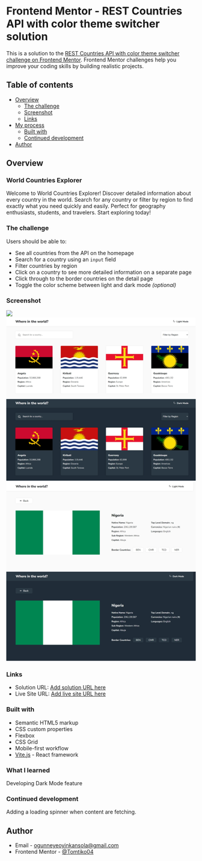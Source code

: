 # Frontend Mentor - REST Countries API with color theme switcher solution

This is a solution to the [REST Countries API with color theme switcher challenge on Frontend Mentor](https://www.frontendmentor.io/challenges/rest-countries-api-with-color-theme-switcher-5cacc469fec04111f7b848ca). Frontend Mentor challenges help you improve your coding skills by building realistic projects. 

## Table of contents

- [Overview](#overview)
  - [The challenge](#the-challenge)
  - [Screenshot](#screenshot)
  - [Links](#links)
- [My process](#my-process)
  - [Built with](#built-with)
  - [Continued development](#Continued-development)
- [Author](#author)

## Overview

### World Countries Explorer

Welcome to World Countries Explorer! Discover detailed information about every country in the world. Search for any country or filter by region to find exactly what you need quickly and easily. Perfect for geography enthusiasts, students, and travelers. Start exploring today!

### The challenge

Users should be able to:

- See all countries from the API on the homepage
- Search for a country using an `input` field
- Filter countries by region
- Click on a country to see more detailed information on a separate page
- Click through to the border countries on the detail page
- Toggle the color scheme between light and dark mode *(optional)*

### Screenshot

![](./screenshot.jpg)
![](./public/1.jpeg)
![](./public/2.jpeg)
![](./public/3.jpeg)
![](./public/4.jpeg)

### Links

- Solution URL: [Add solution URL here](https://github.com/Tomtiko04/World-Countries-Explorer)
- Live Site URL: [Add live site URL here](https://your-live-site-url.com)


### Built with

- Semantic HTML5 markup
- CSS custom properties
- Flexbox
- CSS Grid
- Mobile-first workflow
- [Vite.js](https://vitejs.dev/) - React framework


### What I learned

Developing Dark Mode feature

### Continued development

Adding a loading spinner when content are fetching.

## Author

- Email - ogunneyeoyinkansola@gmail.com
- Frontend Mentor - [@Tomtiko04](https://www.frontendmentor.io/profile/Tomtiko04)